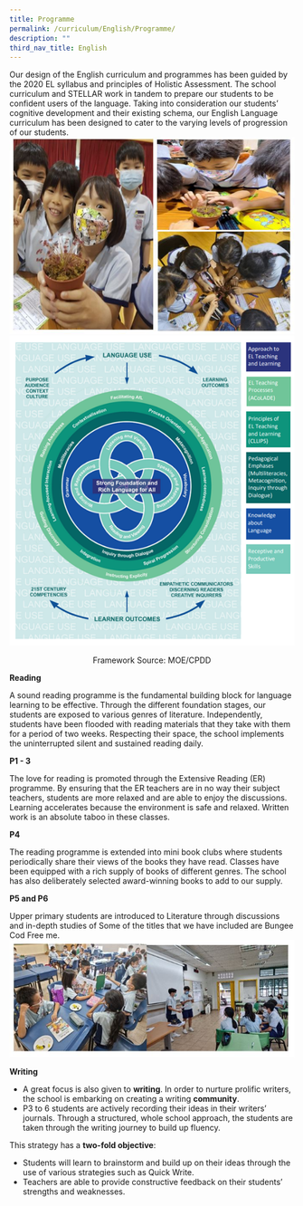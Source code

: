 ```yaml
---
title: Programme
permalink: /curriculum/English/Programme/
description: ""
third_nav_title: English
---
```

Our design of the English curriculum and programmes has been guided by the 2020 EL syllabus and principles of Holistic Assessment. The school curriculum and STELLAR work in tandem to prepare our students to be confident users of the language. Taking into consideration our students’ cognitive development and their existing schema, our English Language curriculum has been designed to cater to the varying levels of progression of our students.
<br>
![](/images/elprogramme.JPG)
<br>
![](/images/Picture1.png)
<center>Framework Source: MOE/CPDD</center>

**Reading**

A sound&nbsp;reading programme&nbsp;is the fundamental building block for language learning to be effective. Through the different foundation stages, our students are exposed to various genres of literature. Independently, students have been flooded with reading materials that they take with them for a period of two weeks. Respecting their space, the school implements the uninterrupted silent and sustained reading daily.

  

**P1 - 3** 

The love for reading is promoted through the&nbsp;Extensive Reading&nbsp;(ER) programme. By ensuring that the ER teachers are in no way their subject teachers, students are more relaxed and are able to enjoy the discussions. Learning accelerates because the environment is safe and relaxed. Written work is an absolute taboo in these classes.

  

**P4**

The reading programme is extended into&nbsp;mini book clubs&nbsp;where students periodically share their views of the books they have read. Classes have been equipped with a rich supply of books of different genres. The school has also deliberately selected award-winning books to add to our supply.

  

**P5 and P6**  

Upper primary students are introduced to&nbsp;Literature&nbsp;through discussions and in-depth studies of Some of the titles that we have included are&nbsp;Bungee Cod Free me.
<br>
![](/images/elp5p6.JPG)
<br>

  

  

**Writing**

*   A great focus is also given to&nbsp;**writing**. In order to nurture prolific writers, the school is embarking on creating a writing&nbsp;**community**.
*   P3 to 6 students are actively recording their ideas in their writers’ journals. Through a structured, whole school approach, the students are taken through the writing journey to build up fluency.

  

This strategy has a&nbsp;**two-fold objective**:

*   Students will learn to brainstorm and build up on their ideas through the use of various strategies such as Quick Write.
*   Teachers are able to provide constructive feedback on their students’ strengths and weaknesses.